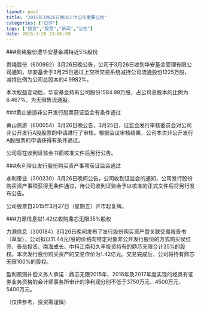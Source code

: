 ```yaml
---
layout: post
title: "2015年3月26日晚间上市公司重要公告"
categories: ["日评"]
tags: ["投资","股票","新闻","公告"]
date: 2015-3-26 23:06:59
---
```

###贵绳股份遭华安基金减持近5%股份

贵绳股份（600992）3月26日晚公告，公司于3月26日收到华安基金管理有限公司通知，华安基金于3月25日通过上交所交易系统减持公司流通股份1225万股，减持比例为公司总股本的4.9982%。

本次权益变动后，华安基金持有公司股份1584.99万股，占公司总股本的比例为6.467%，为无限售流通股。

###黄山旅游非公开发行股票获证监会有条件通过

黄山旅游（600054）3月26日晚公告，3月25日，证监会发行审核委员会对公司非公开发行A股股票的申请进行了审核。根据会议审核结果，公司本次非公开发行A股股票的申请获得有条件通过。

公司将在收到证监会书面核准文件后另行公告。

###永利带业发行股份购买资产事项获证监会通过

永利带业（300230）3月26日晚间公告，公司收到证监会的通知，公司发行股份购买资产事项获得无条件通过，待公司收到证监会予以核准的正式文件后将另行发布公告。

公司股票自2015年3月27日（星期五）开市起复牌。

###力源信息拟1.42亿收购鼎芯无限35%股权

力源信息（300184）3月26日晚间发布了发行股份购买资产暨关联交易报告书（草案），公司拟以11.44元/股的价格向特定对象非公开发行股份的方式购买侯红亮、泰岳投资、南海成长、中科江南和久丰投资持有的鼎芯无限合计35%的股权。本次发行股份购买资产的交易作价为1.42亿元。交易完成后，公司将持有鼎芯无限100%的股权。

盈利预测补偿义务人承诺：鼎芯无限2015年、2016年及2017年度实现的经具有证券业务资格的会计师事务所审计的净利润分别不低于3750万元、4500万元、5400万元。

（仅供参考，投资需谨慎）
